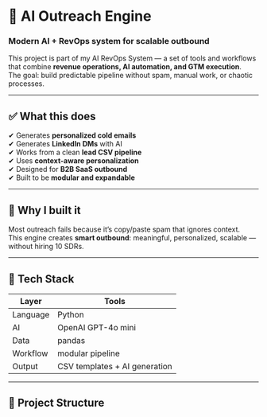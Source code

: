 # 🚀 AI Outreach Engine  
### Modern AI + RevOps system for scalable outbound

This project is part of my AI RevOps System — a set of tools and workflows that combine **revenue operations, AI automation, and GTM execution**.  
The goal: build predictable pipeline without spam, manual work, or chaotic processes.

---

## ✅ What this does

✔ Generates **personalized cold emails**  
✔ Generates **LinkedIn DMs** with AI  
✔ Works from a clean **lead CSV pipeline**  
✔ Uses **context-aware personalization**  
✔ Designed for **B2B SaaS outbound**  
✔ Built to be **modular and expandable**  

---

## 🧠 Why I built it
Most outreach fails because it’s copy/paste spam that ignores context.  
This engine creates **smart outbound**: meaningful, personalized, scalable — without hiring 10 SDRs.

---

## 🔧 Tech Stack
| Layer | Tools |
|------|--------|
| Language | Python |
| AI | OpenAI GPT-4o mini |
| Data | pandas |
| Workflow | modular pipeline |
| Output | CSV templates + AI generation |

---

## 📂 Project Structure
